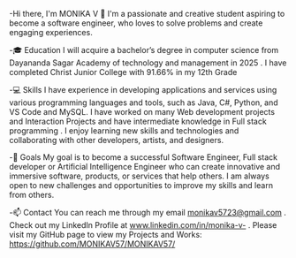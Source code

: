 -Hi there, I'm MONIKA V 👋
I'm a passionate and creative student aspiring to become a software engineer, who loves to solve problems and create engaging experiences.

-🎓 Education
I will acquire a bachelor’s degree in computer science from Dayananda Sagar Academy of technology and management in 2025 .
I have completed Christ Junior College with 91.66% in my 12th Grade

-💻 Skills
I have experience in developing applications and services using various programming languages and tools, such as Java, C#, Python, and VS Code and MySQL.
I have worked on many Web development projects and Interaction Projects and have intermediate knowledge in Full stack  programming .
I enjoy learning new skills and technologies and collaborating with other developers, artists, and designers.

-🚀 Goals
My goal is to become a successful Software Engineer, Full stack developer or Artificial Intelligence Engineer who can create innovative and immersive software, products, or services that help others.
I am always open to new challenges and opportunities to improve my skills and learn from others.

-📫 Contact
You can reach me through my email monikav5723@gmail.com .
Check out my LinkedIn Profile at www.linkedin.com/in/monika-v- .
Please visit my GitHub page to view my Projects and Works: https://github.com/MONIKAV57/MONIKAV57/
